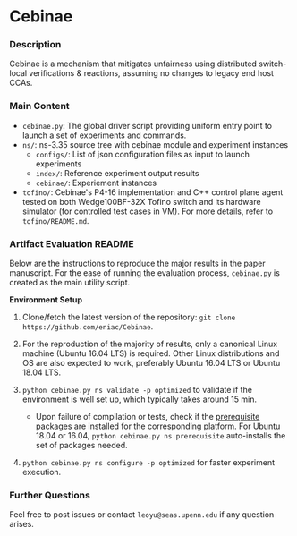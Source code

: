 # Cebinae

### Description

Cebinae is a mechanism that mitigates unfairness using distributed switch-local verifications & reactions, assuming no changes to legacy end host CCAs.

### Main Content

* `cebinae.py`: The global driver script providing uniform entry point to launch a set of experiments and commands.
* `ns/`: ns-3.35 source tree with cebinae module and experiment instances
    * `configs/`: List of json configuration files as input to launch experiments
    * `index/`: Reference experiment output results
    * `cebinae/`: Experiement instances
* `tofino/`: Cebinae's P4-16 implementation and C++ control plane agent tested on both Wedge100BF-32X Tofino switch and its hardware simulator (for controlled test cases in VM). For more details, refer to `tofino/README.md`.

### Artifact Evaluation README

Below are the instructions to reproduce the major results in the paper manuscript.
For the ease of running the evaluation process, `cebinae.py` is created as the main utility script.

**Environment Setup**

1. Clone/fetch the latest version of the repository: `git clone https://github.com/eniac/Cebinae`.

2. For the reproduction of the majority of results, only a canonical Linux machine (Ubuntu 16.04 LTS) is required. Other Linux distributions and OS are also expected to work, preferably Ubuntu 16.04 LTS or Ubuntu 18.04 LTS.

3. `python cebinae.py ns validate -p optimized` to validate if the environment is well set up, which typically takes around 15 min.
    * Upon failure of compilation or tests, check if the [prerequisite packages](https://www.nsnam.org/wiki/Installation#Ubuntu.2FDebian.2FMint) are installed for the corresponding platform. For Ubuntu 18.04 or 16.04, `python cebinae.py ns prerequisite` auto-installs the set of packages needed.

4. `python cebinae.py ns configure -p optimized` for faster experiment execution.



### Further Questions

Feel free to post issues or contact `leoyu@seas.upenn.edu` if any question arises.
